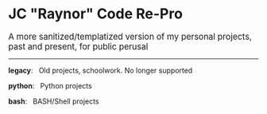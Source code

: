 [//]: # (<span style="font-size:larger;"> </span> &nbsp; )  
[//]: # (The above is just to make an easy copy for how we like our headings in Markdown)  


# JC "Raynor" Code Re-Pro  
<span style="font-size:larger;">A more sanitized/templatized version of my personal projects, past and present, for public perusal  </span>  

---

__legacy__: &nbsp; Old projects, schoolwork. No longer supported
  
__python__: &nbsp; Python projects
  
__bash__: &nbsp; BASH/Shell projects